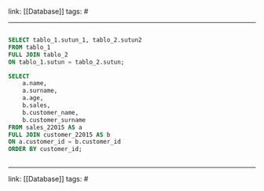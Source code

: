link: [[Database]]
tags: #

---
``` sql

SELECT tablo_1.sutun_1, tablo_2.sutun2
FROM tablo_1
FULL JOIN tablo_2
ON tablo_1.sutun = tablo_2.sutun;

SELECT 
	a.name,
	a.surname,
	a.age,
	b.sales,
	b.customer_name,
	b.customer_surname
FROM sales_22015 AS a
FULL JOIN customer_22015 AS b
ON a.customer_id = b.customer_id
ORDER BY customer_id;
	
``` 

---
link: [[Database]]
tags: #
